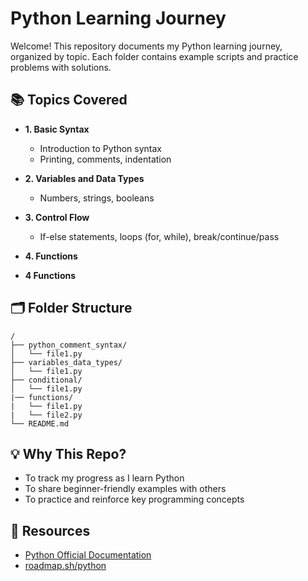 # Python Learning Journey

Welcome! This repository documents my Python learning journey, organized by topic. Each folder contains example scripts and practice problems with solutions.

## 📚 Topics Covered

*   **1. Basic Syntax**
    *   Introduction to Python syntax
    *   Printing, comments, indentation
*   **2. Variables and Data Types**
    *   Numbers, strings, booleans
*   **3. Control Flow**
    *   If-else statements, loops (for, while), break/continue/pass
*   **4. Functions**

*   **4 Functions**
  

## 🗂️ Folder Structure

```
/
├── python_comment_syntax/
│   └── file1.py
├── variables_data_types/
│   └── file1.py
├── conditional/
│   └── file1.py
|── functions/
|   └── file1.py
|   └── file2.py
└── README.md
```

## 💡 Why This Repo?

*   To track my progress as I learn Python
*   To share beginner-friendly examples with others
*   To practice and reinforce key programming concepts

## 📖 Resources

*   [Python Official Documentation](https://docs.python.org/3/)
*   [roadmap.sh/python](https://roadmap.sh/python)
